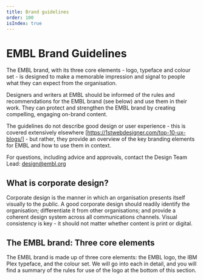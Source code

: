 ```yaml
---
title: Brand guidelines 
order: 100
isIndex: true
---
```

# EMBL Brand Guidelines

The EMBL brand, with its three core elements - logo, typeface and colour set - is designed to make a memorable impression and signal to people what they can expect from the organisation. 

Designers and writers at EMBL should be informed of the rules and recommendations for the EMBL brand (see below) and use them in their work. They can protect and strengthen the EMBL brand by creating compelling, engaging on-brand content. 

The guidelines do not describe good design or user experience - this is covered extensively elsewhere [https://1stwebdesigner.com/top-10-ux-blogs/] - but rather, they provide an overview of the key branding elements for EMBL and how to use them in context. 

For questions, including advice and approvals, contact the Design Team Lead: design@embl.org

## What is corporate design?

Corporate design is the manner in which an organisation presents itself visually to the public. A good corporate design should readily identify the organisation; differentiate it from other organisations; and provide a coherent design system across all communications channels.  Visual consistency is key - it should not matter whether content is print or digital.

## The EMBL brand: Three core elements

The EMBL brand is made up of three core elements: the EMBL logo, the IBM Plex typeface, and the colour set. We will go into each in detail, and you will find a summary of the rules for use of the logo at the bottom of this section. 

